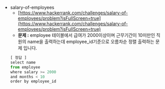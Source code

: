 - salary-of-employees
  - [https://www.hackerrank.com/challenges/salary-of-employees/problem?isFullScreen=true](https://www.hackerrank.com/challenges/salary-of-employees/problem?isFullScreen=true)
  - **문제 :** employee 테이블에서 급여가 2000이상이며 근무기간이 10미만인 직원의 name을 출력하는데 employee_id기준으로 오름차순 정렬 출력하는 문제 입니다.
  ```jsx
  [ 정답 ]
  select name
  from employee
  where salary >= 2000
  and months < 10
  order by employee_id
  ```
